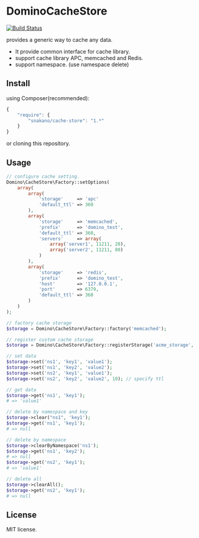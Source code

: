 DominoCacheStore
=================
[![Build Status](https://travis-ci.org/SNakano/CacheStore.png)](https://travis-ci.org/SNakano/CacheStore)

provides a generic way to cache any data.

- It provide common interface for cache library.
- support cache library APC, memcached and Redis.
- support namespace. (use namespace delete)


Install
-------

using Composer(recommended):

```javascript
{
    "require": {
        "snakano/cache-store": "1.*"
    }
}
```
or cloning this repository.


Usage
-----

```php
// configure cache setting.
Domino\CacheStore\Factory::setOptions(
    array(
        array(
            'storage'     => 'apc'
            'default_ttl' => 360
        ),
        array(
            'storage'     => 'memcached',
            'prefix'      => 'domino_test',
            'default_ttl' => 360,
            'servers'     => array(
                array('server1', 11211, 20),
                array('server2', 11211, 80)
            )
        ),
        array(
            'storage'     => 'redis',
            'prefix'      => 'domino_test',
            'host'        => '127.0.0.1',
            'port'        => 6379,
            'default_ttl' => 360
        )
    )
);

// factory cache storage
$storage = Domino\CacheStore\Factory::factory('memcached');

// register custom cache storage
$storage = Domino\CacheStore\Factory::registerStorage('acme_storage', 'Acme\Storage\AcmeStorage');

// set data
$storage->set('ns1', 'key1', 'value1');
$storage->set('ns1', 'key2', 'value2');
$storage->set('ns2', 'key1', 'value1');
$storage->set('ns2', 'key2', 'value2', 10); // specify ttl

// get data
$storage->get('ns1', 'key1');
# => 'value1'

// delete by namespace and key
$storage->clear("ns1", 'key1');
$storage->get('ns1', 'key1');
# => null

// delete by namespace
$storage->clearByNamespace('ns1');
$storage->get('ns1', 'key2');
# => null
$storage->get('ns2', 'key1');
# => 'value1'

// delete all
$storage->clearAll();
$storage->get('ns2', 'key1');
# => null
```

License
-------

MIT license.
